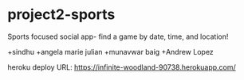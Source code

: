 # project2-sports

Sports focused social app- find a game by date, time, and location!

+sindhu
+angela marie julian
+munavwar baig
+Andrew Lopez

heroku deploy URL: https://infinite-woodland-90738.herokuapp.com/
